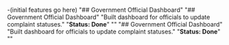-(initial features go here)
"## Government Official Dashboard" 
"## Government Official Dashboard" 
"Built dashboard for officials to update complaint statuses." 
"**Status: Done**" 
"" 
"## Government Official Dashboard" 
"Built dashboard for officials to update complaint statuses." 
"**Status: Done**" 
"" 

